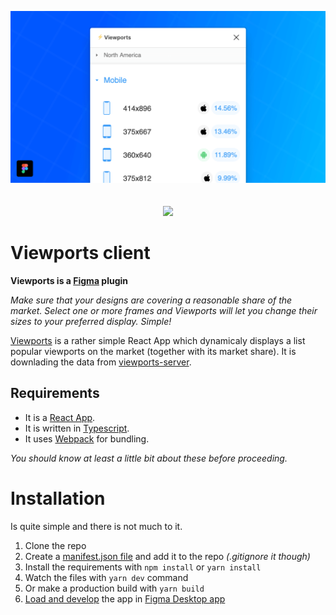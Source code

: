 <p align="center">
  <img src="./cover.png">
  <br>
  <br>
  <br>
    <a href="https://david-dm.org/rojcyk/viewports-client?type=dev">
       <img src="https://david-dm.org/rojcyk/viewports-client/dev-status.svg">
    </a>
</p>

# Viewports client

**Viewports is a [Figma](https://figmac.com/) plugin**

_Make sure that your designs are covering a reasonable share of the market. Select one or more frames and Viewports will let you change their sizes to your preferred display. Simple!_

[Viewports](https://www.figma.com/community/plugin/732240841094697441/Viewports) is a rather simple React App which dynamicaly displays a list popular viewports on the market (together with its market share). It is downlading the data from [viewports-server](https://github.com/rojcyk/viewports-server).


## Requirements

- It is a [React App](https://reactjs.org/).
- It is written in [Typescript](https://www.typescriptlang.org/).
- It uses [Webpack](https://webpack.js.org/) for bundling.

_You should know at least a little bit about these before proceeding._

# Installation

Is quite simple and there is not much to it.

1. Clone the repo
2. Create a [manifest.json file](https://www.figma.com/plugin-docs/manifest/) and add it to the repo _(.gitignore it though)_
3. Install the requirements with `npm install` or `yarn install`
4. Watch the files with `yarn dev` command
5. Or make a production build with `yarn build`
6. [Load and develop](https://www.figma.com/plugin-docs/setup/) the app in [Figma Desktop app](https://www.figma.com/downloads/)
